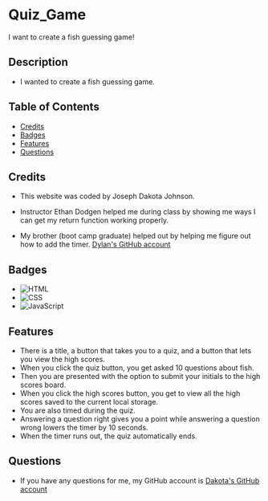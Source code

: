 # Quiz_Game
I want to create a fish guessing game!

## Description

 - I wanted to create a fish guessing game.

## Table of Contents

  - [Credits](#credits)
  - [Badges](#badges)
  - [Features](#features)
  - [Questions](#questions)

## Credits

 - This website was coded by Joseph Dakota Johnson.

 - Instructor Ethan Dodgen helped me during class by showing me ways I can get my return function working properly.

 - My brother (boot camp graduate) helped out by helping me figure out how to add the timer. [Dylan's GitHub account](https://github.com/dylanstormjohnson)

## Badges

 - ![HTML](https://img.shields.io/badge/-HTML5-black?style=flat-square&logo=html5)
 - ![CSS](https://img.shields.io/badge/-CSS3-black?style=flat-square&logo=css3)
 - ![JavaScript](https://img.shields.io/badge/logo-javascript-blue?logo=javascript)

## Features

 - There is a title, a button that takes you to a quiz, and a button that lets you view the high scores.
 - When you click the quiz button, you get asked 10 questions about fish.
 - Then you are presented with the option to submit your initials to the high scores board.
 - When you click the high scores button, you get to view all the high scores saved to the current local storage.
 - You are also timed during the quiz.
 - Answering a question right gives you a point while answering a question wrong lowers the timer by 10 seconds.
 - When the timer runs out, the quiz automatically ends.

## Questions

 - If you have any questions for me, my GitHub account is [Dakota's GitHub account](https://github.com/josephdakotajohnson)